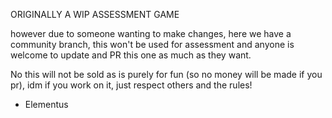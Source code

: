 ORIGINALLY A WIP ASSESSMENT GAME<br>

however due to someone wanting to make changes, here we have a community branch, this won't be used for assessment and anyone is welcome to update and PR this one as much as they want.<br>


No this will not be sold as is purely for fun (so no money will be made if you pr), idm if you work on it, just respect others and the rules!

- Elementus
